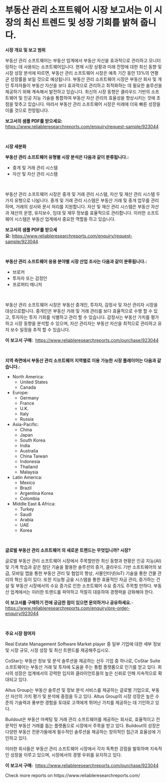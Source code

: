<p><h1>부동산 관리 소프트웨어 시장 보고서는 이 시장의 최신 트렌드 및 성장 기회를 밝혀 줍니다.</h1></p><p><strong>시장 개요 및 보고 범위</strong></p>
<p><p>부동산 관리 소프트웨어는 부동산 업계에서 부동산 자산을 효과적으로 관리하고 모니터링하는 데 사용되는 소프트웨어입니다. 현재 시장 상황과 미래 전망에 대한 최신 동향 및 시장 성장 분석에 따르면, 부동산 관리 소프트웨어 시장은 예측 기간 동안 13%의 연평균 성장률을 보일 것으로 예상됩니다. 부동산 관리 소프트웨어 시장은 부동산 회사 및 개인 투자자들이 부동산 자산을 보다 효과적으로 관리하고 최적화하는 데 필요한 솔루션을 제공하기 위해 계속해서 발전하고 있습니다. 최신의 시장 동향은 클라우드 기반의 소프트웨어 및 인공 지능 기술을 통합하여 부동산 자산 관리의 효율성을 향상시키는 것에 초점을 맞추고 있습니다. 따라서 부동산 관리 소프트웨어 시장은 미래에 더욱 빠른 성장을 이룰 것으로 전망됩니다.</p></p>
<p><strong>보고서의 샘플 PDF를 받으세요:</strong> <a href="https://www.reliableresearchreports.com/enquiry/request-sample/923044">https://www.reliableresearchreports.com/enquiry/request-sample/923044</a></p>
<p>&nbsp;</p>
<p><strong>시장 세분화</strong></p>
<p><strong>부동산 관리 소프트웨어 유형별 시장 분석은 다음과 같이 분류됩니다.:</strong></p>
<p><ul><li>중개 및 거래 관리 시스템</li><li>자산 및 자산 관리 시스템</li></ul></p>
<p>&nbsp;</p>
<p><p>부동산 관리 소프트웨어 시장은 중개 및 거래 관리 시스템, 자산 및 재산 관리 시스템 두 가지 유형으로 나뉩니다. 중개 및 거래 관리 시스템은 부동산 거래 및 중개 업무를 관리하며, 거래의 성사와 문서 처리를 지원합니다. 자산 및 재산 관리 시스템은 부동산 자산과 재산의 운영, 유지보수, 임대 및 재무 정보를 효율적으로 관리합니다. 이러한 소프트웨어 시스템은 부동산 업계에서 중요한 역할을 하고 있습니다.</p></p>
<p><strong>보고서의 샘플 PDF를 받으세요:</strong>&nbsp;<a href="https://www.reliableresearchreports.com/enquiry/request-sample/923044">https://www.reliableresearchreports.com/enquiry/request-sample/923044</a></p>
<p>&nbsp;</p>
<p><strong> 부동산 관리 소프트웨어 응용 분야별 시장 산업 조사는 다음과 같이 분류됩니다.:</strong></p>
<p><ul><li>브로커</li><li>투자자 또는 감정인</li><li>프로퍼티 매니저</li></ul></p>
<p>&nbsp;</p>
<p><p>부동산 관리 소프트웨어 시장은 부동산 중개인, 투자자, 감정사 및 자산 관리자 시장을 대상으로합니다. 중개인은 부동산 거래 및 거래 관리를 보다 효율적으로 수행 할 수 있고, 투자자는 투자 기회를 식별하고 관리 할 수 있습니다. 감정사는 부동산 가치를 평가하고 시장 동향을 분석할 수 있으며, 자산 관리자는 부동산 자산을 최적으로 관리하고 유지 보수 일정을 추적 할 수 있습니다.</p></p>
<p><strong>이 보고서 구매:</strong>&nbsp; <a href="https://www.reliableresearchreports.com/purchase/923044">https://www.reliableresearchreports.com/purchase/923044</a></p>
<p>&nbsp;</p>
<p><strong>지역 측면에서 부동산 관리 소프트웨어 지역별로 이용 가능한 시장 플레이어는 다음과 같습니다.:</strong></p>
<p><ul>
    <li>
        North America:
        <ul>
            <li>United States</li>
            <li>Canada</li>
        </ul>
    </li>
    <li>
        Europe:
        <ul>
            <li>Germany</li>
            <li>France</li>
            <li>U.K.</li>
            <li>Italy</li>
            <li>Russia</li>
        </ul>
    </li>
    <li>
        Asia-Pacific:
        <ul>
            <li>China</li>
            <li>Japan</li>
            <li>South Korea</li>
            <li>India</li>
            <li>Australia</li>
            <li>China Taiwan</li>
            <li>Indonesia</li>
            <li>Thailand</li>
            <li>Malaysia</li>
        </ul>
    </li>
    <li>
        Latin America:
        <ul>
            <li>Mexico</li>
            <li>Brazil</li>
            <li>Argentina Korea</li>
            <li>Colombia</li>
        </ul>
    </li>
    <li>
        Middle East & Africa:
        <ul>
            <li>Turkey</li>
            <li>Saudi</li>
            <li>Arabia</li>
            <li>UAE</li>
            <li>Korea</li>
        </ul>
    </li>
    </ul></p>
<p>&nbsp;</p>
<p><strong>글로벌 부동산 관리 소프트웨어 의 새로운 트렌드는 무엇입니까? 시장?</strong></p>
<p><p>글로벌 부동산 관리 소프트웨어 시장에서 주목할만한 최신 동향과 현황은 인공 지능(AI) 및 기계 학습과 같은 첨단 기술을 활용한 솔루션의 증가, 클라우드 기반 소프트웨어의 보급, 모바일 앱을 통한 부동산 관리 및 협업의 향상, 사물인터넷(IoT) 기술을 통한 건물 관리의 혁신 등이 있다. 또한 지능형 금융 시스템을 통한 효율적인 자금 관리, 증가하는 건설 및 부동산 시장에서의 수요 증가로 인한 소프트웨어 수요 증가도 주목할 만하다. 부동산 업계에서는 이러한 트렌드를 파악하고 적절히 대응하여 경쟁력을 강화해야 한다.</p></p>
<p><strong>이 보고서를 구매하기 전에 궁금한 점이 있으면 문의하거나 공유하세요.</strong>- <a href="https://www.reliableresearchreports.com/enquiry/pre-order-enquiry/923044">https://www.reliableresearchreports.com/enquiry/pre-order-enquiry/923044</a></p>
<p>&nbsp;</p>
<p><strong>주요 시장 참여자</strong></p>
<p><p>Real Estate Management Software Market player 중 일부 기업에 대한 세부 정보 및 시장 규모, 시장 성장 및 최신 트렌드를 제공해주십시오.</p><p>CoStar는 부동산 정보 및 분석 솔루션을 제공하는 선두 기업 중 하나로, CoStar Suite 소프트웨어는 부동산 거래 및 투자에 도움을 주는 통합 플랫폼으로 인기를 얻고 있다. 회사의 성장은 업계에서의 강력한 입지와 클라이언트들의 높은 신뢰로 인해 지속적으로 확대되고 있다.</p><p>Altus Group는 부동산 솔루션 및 정보 분석 서비스를 제공하는 글로벌 기업으로, 부동산 자산의 가치 평가 및 분석에 중점을 두고 있다. Altus Group의 시장 성장은 높은 수준의 기술력과 풍부한 경험을 토대로 고객에게 뛰어난 가치를 제공하는 데 기인하고 있다.</p><p>Buildout은 부동산 마케팅 및 거래 관리 소프트웨어를 제공하는 회사로, 효율적이고 전문적인 부동산 거래를 돕는 플랫폼으로 시장에서 주목을 받고 있다. Buildout의 성장은 다양한 부동산 전문가들에게 필수적인 솔루션을 제공하는 창의적인 접근과 효율성에 기인하고 있다.</p><p>이러한 회사들은 부동산 관리 소프트웨어 시장에서 각자 독특한 강점을 발휘하며 지속적인 성장을 이루고 있으며, 시장에서의 경쟁 우위를 유지하고 있다.</p></p>
<p><strong>이 보고서 구매:</strong>&nbsp;&nbsp;<a href="https://www.reliableresearchreports.com/purchase/923044">https://www.reliableresearchreports.com/purchase/923044</a></p>
<p>Check more reports on https://www.reliableresearchreports.com/</p>
